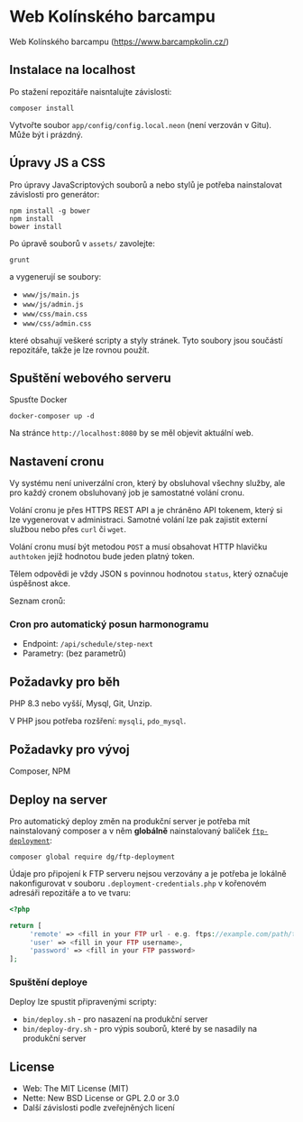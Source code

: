 Web Kolínského barcampu
======================

Web Kolínského barcampu (https://www.barcampkolin.cz/)


Instalace na localhost
----------------------

Po stažení repozitáře naisntalujte závislosti:

    composer install

Vytvořte soubor `app/config/config.local.neon` (není verzován v Gitu). Může být i prázdný.

Úpravy JS a CSS
---------------

Pro úpravy JavaScriptových souborů a nebo stylů je potřeba nainstalovat závislosti pro generátor:

    npm install -g bower
    npm install
    bower install
    
Po úpravě souborů v `assets/` zavolejte:

    grunt

a vygenerují se soubory:
- `www/js/main.js`
- `www/js/admin.js`
- `www/css/main.css`
- `www/css/admin.css`

které obsahují veškeré scripty a styly stránek. Tyto soubory jsou součástí repozitáře, takže je lze
rovnou použít. 
 

Spuštění webového serveru
-------------------------
Spusťte Docker 

    docker-composer up -d

Na stránce `http://localhost:8080` by se měl objevit aktuální web.

Nastavení cronu
--------------

Vy systému není univerzální cron, který by obsluhoval všechny služby, ale pro každý cronem obsluhovaný
job je samostatné volání cronu. 

Volání cronu je přes HTTPS REST API a je chráněno API tokenem, který si lze vygenerovat v administraci.
Samotné volání lze pak zajistit externí službou nebo přes `curl` či `wget`.

Volání cronu musí být metodou `POST` a musí obsahovat HTTP hlavičku `authtoken` jejíž hodnotou bude
jeden platný token.

Tělem odpovědi je vždy JSON s povinnou hodnotou `status`, který označuje úspěšnost akce. 

Seznam cronů:

### Cron pro automatický posun harmonogramu

- Endpoint: `/api/schedule/step-next`
- Parametry: (bez parametrů)


Požadavky pro běh
-----------------

PHP 8.3 nebo vyšší, Mysql, Git, Unzip. 

V PHP jsou potřeba rozšření: `mysqli`, `pdo_mysql`.


Požadavky pro vývoj
-----------------

Composer, NPM 


Deploy na server
----------------

Pro automatický deploy změn na produkční server je potřeba mít nainstalovaný composer a v něm **globálně** nainstalovaný
balíček [`ftp-deployment`](https://github.com/dg/ftp-deployment):

```shell
composer global require dg/ftp-deployment
```

Údaje pro připojení k FTP serveru nejsou verzovány a je potřeba je lokálně nakonfigurovat v souboru
`.deployment-credentials.php` v kořenovém adresáři repozitáře a to ve tvaru: 

```php
<?php

return [
     'remote' => <fill in your FTP url - e.g. ftps://example.com/path/to/your/dir>,
     'user' => <fill in your FTP username>,
     'password' => <fill in your FTP password>
];
```

### Spuštění deploye

Deploy lze spustit připravenými scripty:

- `bin/deploy.sh` - pro nasazení na produkční server
- `bin/deploy-dry.sh` - pro výpis souborů, které by se nasadily na produkční server


License
-------
- Web: The MIT License (MIT)
- Nette: New BSD License or GPL 2.0 or 3.0
- Další závislosti podle zveřejněných licení
